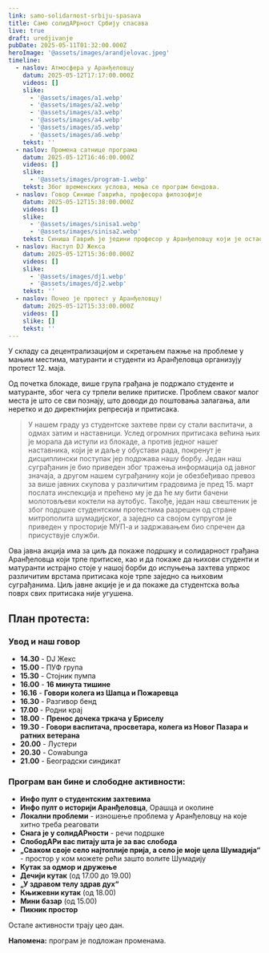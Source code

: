 ```yaml
---
link: samo-solidarnost-srbiju-spasava
title: Само солидАРрност Србију спасава
live: true
draft: uredjivanje
pubDate: 2025-05-11T01:32:00.000Z
heroImage: '@assets/images/arandjelovac.jpeg'
timeline:
  - naslov: Атмосфера у Аранђеловцу
    datum: 2025-05-12T17:17:00.000Z
    videos: []
    slike:
      - '@assets/images/a1.webp'
      - '@assets/images/a2.webp'
      - '@assets/images/a3.webp'
      - '@assets/images/a4.webp'
      - '@assets/images/a5.webp'
      - '@assets/images/a6.webp'
    tekst: ''
  - naslov: Промена сатнице програма
    datum: 2025-05-12T16:46:00.000Z
    videos: []
    slike:
      - '@assets/images/program-1.webp'
    tekst: Због временских услова, мења се програм бендова.
  - naslov: Говор Синише Гаврића, професора филозофије
    datum: 2025-05-12T15:38:00.000Z
    videos: []
    slike:
      - '@assets/images/sinisa1.webp'
      - '@assets/images/sinisa2.webp'
    tekst: Синиша Гаврић је једини професор у Аранђеловцу који је остао у обустави наставе, због чега је покренут дисциплински поступак против њега и суспендован је на 3 месеца.
  - naslov: Наступ DJ Жекса
    datum: 2025-05-12T15:36:00.000Z
    videos: []
    slike:
      - '@assets/images/dj1.webp'
      - '@assets/images/dj2.webp'
    tekst: ''
  - naslov: Почео је протест у Аранђеловцу!
    datum: 2025-05-12T15:33:00.000Z
    videos: []
    slike: []
    tekst: ''
---
```

У складу са децентрализацијом и скретањем пажње на проблеме у мањим местима, матуранти и студенти из Аранђеловца организују протест 12. маја. 

Од почетка блокаде, више група грађана је подржало студенте и матуранте, због чега су трпели велике притиске. Проблем сваког малог места је што се сви познају, што доводи до поштовања залагања, али неретко и до директнијих репресија и притисака. 

> У нашем граду уз студентске захтеве први су стали васпитачи, а одмах затим и наставници. Услед огромних притисака већина њих је морала да иступи из блокаде, а против једног нашег наставника, који је и даље у обустави рада, покренут је дисциплински поступак јер подржава нашу борбу. Један наш суграђанин је био приведен због тражења информација од јавног значаја, а другом нашем суграђанину који је обезбеђивао превоз за више јавних скупова у различитим градовима је пред 15. март послата инспекција и прећено му је да ће му бити бачени молотовљеви коктели на аутобус. Такође, један наш свештеник је због подршке студентским протестима разрешен од стране митрополита шумадијског, а заједно са својом супругом је приведен у просторије МУП-а и задржавањем био спречен да присуствује служби.

Ова јавна акција има за циљ да покаже подршку и солидарност грађана Аранђеловца који трпе притиске, као и да покаже да њихови студенти и матуранти истрајно стоје у нашој борби до испуњења захтева упркос различитим врстама притисака које трпе заједно са њиховим суграђанима. Циљ јавне акције је и да покаже да студентска воља поврх свих притисака није угушена. 

## **План протеста:**

### **Увод и наш говор**

- **14.30** - DJ Жекс
- **15.00** - ПУФ група
- **15.30** - Стојник пумпа
- **16.00** - **16 минута тишине**
- **16.16** - **Говори колега из Шапца и Пожаревца**
- **16.30** - Разгивор бенд
- **17.00** - Родни крај
- **18.00** -  **Пренос дочека тркача у Бриселу&#32;&#32;**
- **19.30** - **Говори васпитача, просветара, колега из Новог Пазара и ратних ветерана**
- **20.00** - Лустери
- **20.30** - Cowabungа
- **21.00** - Београдски синдикат

### Програм ван бине и слободне активности:

- **Инфо пулт о студентским захтевима** 
- **Инфо пулт о историји Аранђеловца**, Орашца и околине
- **Локални проблеми** - изношење проблема у Аранђеловцу на које хитно треба реаговати
- **Снага је у солидАРности** - речи подршке
- **СлободАРи вас питају шта је за вас слобода**
- **„Сваком своје село најтоплије прија, а село је моје цела Шумадија“** - простор у ком можете рећи зашто волите Шумадију
- **Кутак за одмор и дружење**
- **Дечији кутак** (од 17.00 до 19.00)
- **„У здравом телу здрав дух“**
- **Књижевни кутак** (од 18.00)
- **Мини базар** (од 15.00)
- **Пикник простор**

Остале активности трају цео дан.

**Напомена:** програм је подложан променама.
